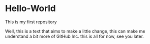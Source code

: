 # Hello-World
This is my first repository

Well, this is a text that aims to make a little change,
this can make me understand a bit more of GitHub Inc.
this is all for now, see you later.
